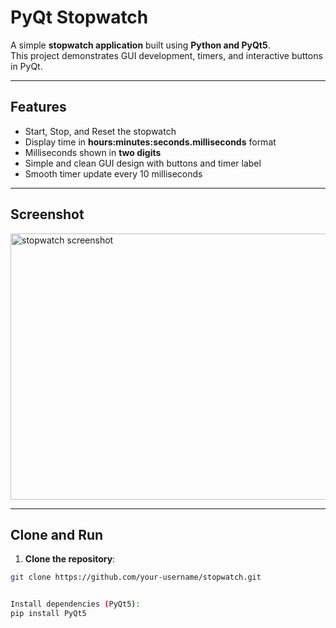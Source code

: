 # PyQt Stopwatch

A simple **stopwatch application** built using **Python and PyQt5**.  
This project demonstrates GUI development, timers, and interactive buttons in PyQt.

---

## Features
- Start, Stop, and Reset the stopwatch  
- Display time in **hours:minutes:seconds.milliseconds** format  
- Milliseconds shown in **two digits**  
- Simple and clean GUI design with buttons and timer label  
- Smooth timer update every 10 milliseconds

---

## Screenshot

<img width="894" height="426" alt="stopwatch screenshot" src="https://github.com/user-attachments/assets/ee6206ad-427d-4f04-805f-10d0e5e73399" />


---

## Clone and Run

1. **Clone the repository**:

```bash
git clone https://github.com/your-username/stopwatch.git


Install dependencies (PyQt5):
pip install PyQt5

